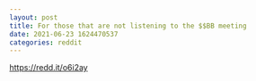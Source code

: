 ```yaml
--- 
layout: post 
title: For those that are not listening to the $$BB meeting 
date: 2021-06-23 1624470537 
categories: reddit 
--- 
```

https://redd.it/o6i2ay